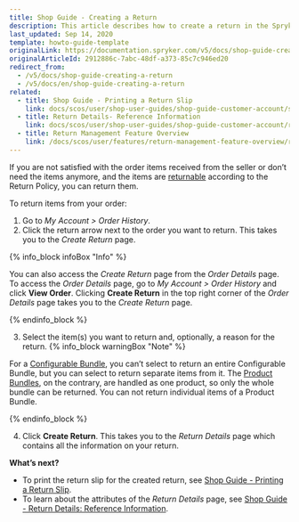 ```yaml
---
title: Shop Guide - Creating a Return
description: This article describes how to create a return in the Spryker Storefront.
last_updated: Sep 14, 2020
template: howto-guide-template
originalLink: https://documentation.spryker.com/v5/docs/shop-guide-creating-a-return
originalArticleId: 2912886c-7abc-48df-a373-85c7c946ed20
redirect_from:
  - /v5/docs/shop-guide-creating-a-return
  - /v5/docs/en/shop-guide-creating-a-return
related:
  - title: Shop Guide - Printing a Return Slip
    link: docs/scos/user/shop-user-guides/shop-guide-customer-account/shop-guide-returns-management/shop-guide-printing-a-return-slip.html
  - title: Return Details- Reference Information
    link: docs/scos/user/shop-user-guides/shop-guide-customer-account/references/return-details-reference-information.html
  - title: Return Management Feature Overview
    link: /docs/scos/user/features/return-management-feature-overview/return-management-feature-overview.html
---
```


If you are not satisfied with the order items received from the seller or don’t need the items anymore, and the items are [returnable](/docs/scos/user/features/return-management-feature-overview/return-management-feature-overview.html) according to the Return Policy, you can return them.

To return items from your order:

1. Go to *My Account > Order History*.
2. Click the return arrow next to the order you want to return. This takes you to the *Create Return* page.

{% info_block infoBox "Info" %}

You can also access the *Create Return* page from the *Order Details* page. To access the *Order Details* page, go to  *My Account > Order History* and click **View Order**. Clicking **Create Return** in the top right corner of the *Order Details* page takes you to the *Create Return* page.

{% endinfo_block %}

3. Select the item(s) you want to return and, optionally, a reason for the return.
{% info_block warningBox "Note" %}

For a [Configurable Bundle](/docs/scos/user/features/configurable-bundle-feature-overview.html), you can’t select to return an entire Configurable Bundle, but you can select to return separate items from it.
The [Product Bundles](/docs/scos/user/features/product-information-management/product-bundles.html), on the contrary, are handled as one product, so only the whole bundle can be returned. You can not return individual items of a Product Bundle.

{% endinfo_block %}

4. Click **Create Return**. This takes you to the *Return Details* page which contains all the information on your return.

**What’s next?**

* To print the return slip for the created return, see [Shop Guide - Printing a Return Slip](/docs/scos/user/shop-user-guides/shop-guide-customer-account/shop-guide-returns-management/shop-guide-printing-a-return-slip.html).
* To learn about the attributes of the *Return Details* page, see [Shop Guide - Return Details: Reference Information](/docs/scos/user/shop-user-guides/shop-guide-customer-account/references/return-details-reference-information.html).

